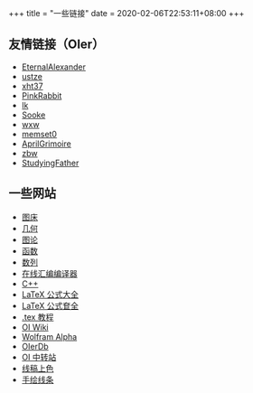 +++
title = "一些链接"
date = 2020-02-06T22:53:11+08:00
+++

## 友情链接（OIer）

- [EternalAlexander](https://EternalAlexander.github.io/)
- [ustze](http://www.ustze.cn/)
- [xht37](https://www.xht37.com/)
- [PinkRabbit](https://www.cnblogs.com/PinkRabbit/)
- [lk](https://qaq-am.com/)
- [Sooke](https://www.luogu.com.cn/blog/Sooke/)
- [wxw](https://www.cnblogs.com/LJC00118/)
- [memset0](https://memset0.cn/)
- [AprilGrimoire](http://aprilgrimoire.tk/)
- [zbw](https://zbww.cf/)
- [StudyingFather](https://studyingfather.com/)

## 一些网站

- [图床](https://sm.ms/)
- [几何](https://csacademy.com/app/geometry_widget/)
- [图论](https://csacademy.com/app/graph_editor/)
- [函数](https://www.desmos.com/calculator)
- [数列](http://oeis.org/)
- [在线汇编编译器](https://gcc.godbolt.org/)
- [C++](http://www.cplusplus.com/)
- [LaTeX 公式大全](https://www.luogu.org/blog/IowaBattleship/latex-gong-shi-tai-quan)
- [LaTeX 公式奆全](https://blog.csdn.net/garfielder007/article/details/51646604)
- [.tex 教程](https://www.cnblogs.com/jingwhale/p/4250296.html)
- [OI Wiki](https://oi-wiki.org/)
- [Wolfram Alpha](http://www.wolframalpha.com/)
- [OIerDb](http://bytew.net/OIer/)
- [OI 中转站](https://yhx-12243.github.io/OI-transit/)
- [线稿上色](https://paintschainer.preferred.tech/index_zh.html)
- [手绘线条](https://excalidraw.com/)
